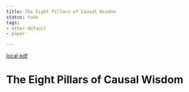 ```yaml
---
title: The Eight Pillars of Causal Wisdom
status: todo
tags:
- other-default
- paper

---
```


[local pdf](../../../pdfs/The%20Eight%20Pillars%20of%20Causal%20Wisdom.pdf)

# The Eight Pillars of Causal Wisdom
